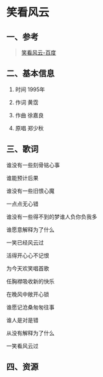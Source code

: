 # 笑看风云


## 一、参考


> [笑看风云-百度](https://baike.baidu.com/item/%E7%AC%91%E7%9C%8B%E9%A3%8E%E4%BA%91/10056362?fr=aladdin)


## 二、基本信息

1. 时间 1995年

1. 作词 黄霑

1. 作曲 徐嘉良

1. 原唱 郑少秋


## 三、歌词

谁没有一些刻骨铭心事

谁能预计后果

谁没有一些旧恨心魔

一点点无心错

谁没有一些得不到的梦谁人负你负我多

谁愿意解释为了什么

一笑已经风云过

活得开心心不记恨

为今天欢笑唱首歌

任胸襟吸收新的快乐

在晚风中敞开心锁

谁愿记沧桑匆匆往事

谁人是对是错

从没有解释为了什么

一笑看风云过

## 四、资源







